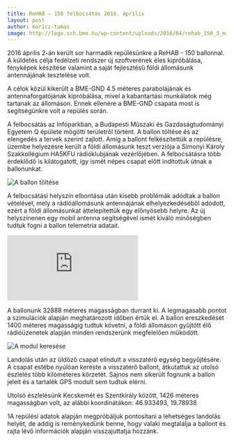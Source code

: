 ```yaml
---
title: ReHAB – 150 felbocsátás 2016. április
layout: post
author: moricz-tamas
image: http://lego.sch.bme.hu/wp-content/uploads/2016/04/rehab_150_3_mission_small.jpg
---
```


2016 április 2-án került sor harmadik repülésünkre a ReHAB - 150 ballonnal. A küldetés célja fedélzeti rendszer új szoftverének éles kipróbálása, fényképek készítése valamint a saját fejlesztésű földi állomásunk antennájának tesztelése volt.

A célok közül kikerült a BME-GND 4.5 méteres parabolájának és antennaforgatójának kipróbálása, mivel a kabantartási munkálatok még tartanak az állomáson. Ennek ellenére a BME-GND csapata most is segítségünkre volt a repülés során.

A felbocsátás az Infóparkban, a Budapesti Műszaki és Gazdaságtudományi Egyetem Q épülete mögötti területről történt. A ballon töltése és az elengedés a tervek szerint zajlott. Amíg a ballont felkészítettük a repülésre, üzembe helyezésre került a földi állomásunk teszt verziója a Simonyi Károly Szakkollégium HA5KFU rádióklubjának vezérlőjében. A felbocsátásra több érdeklődő is kilátogatott, így ismét népes csapat előtt indítottuk útnak a ballonunkat.

![A ballon töltése](http://upra.sch.bme.hu/wp-content/uploads/2016/04/toltes.jpg)

A felbocsátási helyszín elbontása után kisebb problémák adódtak a ballon vételével, mely a rádióállomásunk antennájának elhelyezkedéséből adódott, ezért a földi állomásunkat áttelepítettük egy előnyösebb helyre. Az új helyszínenen egy mobil antenna segítségével ismét kiváló minőségben tudtuk fogni a ballon telemetria adatait.

<iframe src="https://www.youtube.com/embed/3p-keMlZqTQ" frameborder="0" allowfullscreen></iframe>

A ballonunk 32888 méteres magasságban durrant ki. A legmagasabb pontot a szimulációk alapján meghatározott időben értük el. A ballon ereszkedését 1400 méteres magasságig tudtuk követni, a földi állomáson gyűjtött élő rádióüzenetek alapján minden rendszerünk megfelelően működött.

![A modul keresése](http://upra.sch.bme.hu/wp-content/uploads/2016/04/kereses.jpg)

Landolás után az üldöző csapat elindult a visszatérő egység begyűjtésére. A csapat estébe nyúlóan kereste a visszatérő ballont, átkutattuk az utolsó észlelés több kilóméteres körzetét. Sajnos nem sikerült fognunk a ballon jeleit és a tartalék GPS modult sem tudtuk elérni.

Utolsó észlelésünk Kecskemét és Szentkirály között, 1426 méteres magasságban volt, az alábbi koordinátákon:
46.933493, 19.78938

1A repülési adatok alapján megpróbáljuk pontosítani a lehetséges landolás helyét, de addig is reménykedünk benne, hogy valaki megtalálja a ballont és rajta lévő információk alapján visszajuttatja hozzánk.

